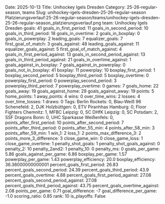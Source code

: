 Date: 2025-10-13
Title: Unihockey Igels Dresden
Category: 25-26-regular-season, teams
Slug: unihockey-igels-dresden-25-26-regular-season
Platzierungsverlauf:25-26-regular-season/teams/unihockey-igels-dresden-25-26-regular-season_platzierungsverlauf.png
team: Unihockey Igels Dresden
goals: 41
goals_in_first_period: 11
goals_in_second_period: 10
goals_in_third_period: 18
goals_in_overtime: 2
goals_in_boxplay: 0
goals_in_powerplay: 2
leading_goals: 7
equalizer_goals: 7
first_goal_of_match: 3
goals_against: 48
leading_goals_against: 11
equalizer_goals_against: 5
first_goal_of_match_against: 4
goals_in_first_period_against: 13
goals_in_second_period_against: 13
goals_in_third_period_against: 21
goals_in_overtime_against: 1
goals_against_in_boxplay: 7
goals_against_in_powerplay: 0
goals_not_in_boxplay: 41
boxplay: 11
powerplay: 10
boxplay_first_period: 1
boxplay_second_period: 5
boxplay_third_period: 5
boxplay_overtime: 0
powerplay_first_period: 0
powerplay_second_period: 3
powerplay_third_period: 7
powerplay_overtime: 0
games: 7
goals_home: 22
goals_away: 19
goals_against_home: 29
goals_against_away: 19
points: 5
home_points: 1
away_points: 4
wins: 0
over_time_wins: 2
losses: 4
over_time_losses: 1
draws: 0
Tags:  Berlin Rockets: 0,  Blau-Weiß 96 Schenefeld: 2,  DJK Holzbüttgen: 0,  ETV Piranhhas Hamburg: 0,  Floor Fighters Chemnitz: 1,  MFBC Leipzig: 0,  SC DHfK Leipzig: 0,  SC Potsdam: 2,  SSF Dragons Bonn: 0,  UHC Sparkasse Weißenfels: 0,
points_after_first_period: 10
points_after_second_period: 7
points_after_third_period: 0
points_after_55_min: 4
points_after_58_min: 3
points_after_59_min: 1
win_1: 2
loss_1: 2
points_max_difference_3: 2
points_more_3_difference: 3
close_game_win: 0
close_game_loss: 1
close_game_overtime: 1
penalty_shot_goals: 1
penalty_shot_goals_against: 0
penalty_2: 10
penalty_2and2: 1
penalty_10: 0
penalty_ms: 0
goals_per_game: 5.86
goals_against_per_game: 6.86
boxplay_per_game: 1.57
powerplay_per_game: 1.43
powerplay_efficiency: 20.0
boxplay_efficiency: 36.36000000000001
percent_goals_first_period: 26.83
percent_goals_second_period: 24.39
percent_goals_third_period: 43.9
percent_goals_overtime: 4.88
percent_goals_first_period_against: 27.08
percent_goals_second_period_against: 27.08
percent_goals_third_period_against: 43.75
percent_goals_overtime_against: 2.08
points_per_game: 0.71
goal_difference: -7
goal_difference_per_game: -1.0
scoring_ratio: 0.85
rank: 10
is_playoffs: False
